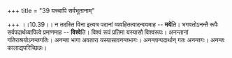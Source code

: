 +++
title = "39 यच्चापि सर्वभूतानाम्"

+++
।।10.39।। न तदस्ति विना इत्यत्र पदानां व्यवहितत्वादन्वयमाह -- **मये**ति।
भगवतोऽनन्तै रूपैः सर्वपदार्थव्यापित्वे प्रमाणमाह -- **विश्वे**ति। विश्वं
रूपं प्रतिमा यस्यासौ विश्वरूपः। अनन्तानां गतिराश्रयोऽनन्तगतिः। अनन्ता
भागा अवतारा यस्यासावनन्तभागः। अनन्तान्पदार्थान् गतः अनन्तगः। अनन्तः
कालाद्यपरिच्छिन्नः।
